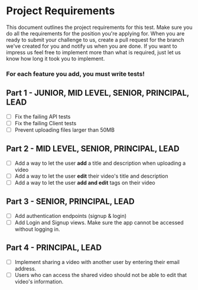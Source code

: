 # Project Requirements

This document outlines the project requirements for this test. Make sure you do all the requirements for the position you're applying for. When you are ready to submit your challenge to us, create a pull request for the branch we've created for you and notify us when you are done. If you want to impress us feel free to implement more than what is required, just let us know how long it took you to implement.

### **For each feature you add, you must write tests!**

## Part 1 - JUNIOR, MID LEVEL, SENIOR, PRINCIPAL, LEAD

- [ ] Fix the failing API tests
- [ ] Fix the failing Client tests
- [ ] Prevent uploading files larger than 50MB

## Part 2 - MID LEVEL, SENIOR, PRINCIPAL, LEAD

- [ ] Add a way to let the user **add** a title and description when uploading a video
- [ ] Add a way to let the user **edit** their video's title and description
- [ ] Add a way to let the user **add and edit** tags on their video

## Part 3 - SENIOR, PRINCIPAL, LEAD

- [ ] Add authentication endpoints (signup & login)
- [ ] Add Login and Signup views. Make sure the app cannot be accessed without logging in.

## Part 4 - PRINCIPAL, LEAD

- [ ] Implement sharing a video with another user by entering their email address.
- [ ] Users who can access the shared video should not be able to edit that video's information.
